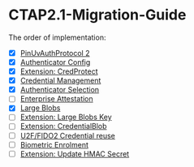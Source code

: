 # CTAP2.1-Migration-Guide

The order of implementation:

- [x] [PinUvAuthProtocol 2](./Protocol/PinUvAuthnProtocol2.md)
- [x] [Authenticator Config](./Protocol/AuthenticatorConfig.md)
- [x] [Extension: CredProtect](./Extensions/CredProtect.md)
- [x] [Credential Management](./Protocol/CredentialManagement.md)
- [x] [Authenticator Selection](./Protocol/AuthenticatorSelection.md)
- [ ] [Enterprise Attestation](./Extension/EnterpriseAttestation.md)
- [x] [Large Blobs](./Protocol/LargeBlobs.md)
- [ ] [Extension: Large Blobs Key](./Extensions/LargeBlobsKey.md)
- [ ] [Extension: CredentialBlob](./Extensions/CredentialBlob.md)
- [ ] [U2F/FIDO2 Credential reuse](./Protocol/U2FFIDO2CredentialReuse.md)
- [ ] [Biometric Enrolment](./Protocol/BioEnrol.md)
- [ ] [Extension: Update HMAC Secret](./Extension/HmacSecret.md)
